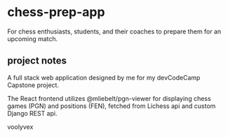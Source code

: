 # chess-prep-app
For chess enthusiasts, students, and their coaches to prepare them for an upcoming match.

## project notes
A full stack web application designed by me for my devCodeCamp Capstone project.

The React frontend utilizes @mliebelt/pgn-viewer for displaying chess games (PGN) and positions (FEN), fetched from Lichess api and custom Django REST api.

voolyvex

